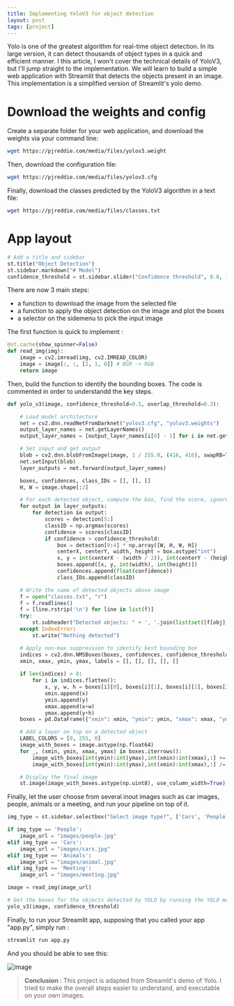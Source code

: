 ```yaml
---
title: Implementing YoloV3 for object detection
layout: post
tags: [project]
---
```


Yolo is one of the greatest algorithm for real-time object detection. In its large version, it can detect thousands of object types in a quick and efficient manner. I this article, I won't cover the technical details of YoloV3, but I'll jump straight to the implementation. We will learn to build a simple web application with Streamlit that detects the objects present in an image. This implementation is a simplified version of Streamlit's yolo demo.

<script type="text/javascript" async
    src="https://cdn.mathjax.org/mathjax/latest/MathJax.js?config=TeX-MML-AM_CHTML">
</script>

# Download the weights and config

Create a separate folder for your web application, and download the weights via your command line:

```bash
wget https://pjreddie.com/media/files/yolov3.weight
```

Then, download the configuration file:

```bash
wget https://pjreddie.com/media/files/yolov3.cfg
```

Finally, download the classes predicted by the YoloV3 algorithm in a text file:

```bash
wget https://pjreddie.com/media/files/classes.txt
```

# App layout

```python
# Add a title and sidebar
st.title("Object Detection")
st.sidebar.markdown("# Model")
confidence_threshold = st.sidebar.slider("Confidence threshold", 0.0, 1.0, 0.5, 0.01)
```

There are now 3 main steps:
- a function to download the image from the selected file
- a function to apply the object detection on the image and plot the boxes
- a selector on the sidemenu to pick the input image

The first function is quick to implement :

```python
@st.cache(show_spinner=False)
def read_img(img):
    image = cv2.imread(img, cv2.IMREAD_COLOR)
    image = image[:, :, [2, 1, 0]] # BGR -> RGB
    return image
```

Then, build the function to identify the bounding boxes. The code is commented in order to understandd the key steps.

```python
def yolo_v3(image, confidence_threshold=0.5, overlap_threshold=0.3):

	# Load model architecture
    net = cv2.dnn.readNetFromDarknet("yolov3.cfg", "yolov3.weights")
    output_layer_names = net.getLayerNames()
    output_layer_names = [output_layer_names[i[0] - 1] for i in net.getUnconnectedOutLayers()]

    # Set input and get output
    blob = cv2.dnn.blobFromImage(image, 1 / 255.0, (416, 416), swapRB=True, crop=False)
    net.setInput(blob)
    layer_outputs = net.forward(output_layer_names)

    boxes, confidences, class_IDs = [], [], []
    H, W = image.shape[:2]

    # For each detected object, compute the box, find the score, ignore if below
    for output in layer_outputs:
        for detection in output:
            scores = detection[5:]
            classID = np.argmax(scores)
            confidence = scores[classID]
            if confidence > confidence_threshold:
                box = detection[0:4] * np.array([W, H, W, H])
                centerX, centerY, width, height = box.astype("int")
                x, y = int(centerX - (width / 2)), int(centerY - (height / 2))
                boxes.append([x, y, int(width), int(height)])
                confidences.append(float(confidence))
                class_IDs.append(classID)

    # Write the name of detected objects above image
    f = open("classes.txt", "r")
    f = f.readlines()
    f = [line.rstrip('\n') for line in list(f)]
    try:
    	st.subheader("Detected objects: " + ', '.join(list(set([f[obj] for obj in class_IDs]))))
    except IndexError:
    	st.write("Nothing detected")

    # Apply non-max suppression to identify best bounding box
    indices = cv2.dnn.NMSBoxes(boxes, confidences, confidence_threshold, overlap_threshold)
    xmin, xmax, ymin, ymax, labels = [], [], [], [], []
    
    if len(indices) > 0:
        for i in indices.flatten():
            x, y, w, h = boxes[i][0], boxes[i][1], boxes[i][2], boxes[i][3]
            xmin.append(x)
            ymin.append(y)
            xmax.append(x+w)
            ymax.append(y+h)
    boxes = pd.DataFrame({"xmin": xmin, "ymin": ymin, "xmax": xmax, "ymax": ymax})

    # Add a layer on top on a detected object 
	LABEL_COLORS = [0, 255, 0]
	image_with_boxes = image.astype(np.float64)
	for _, (xmin, ymin, xmax, ymax) in boxes.iterrows():
		image_with_boxes[int(ymin):int(ymax),int(xmin):int(xmax),:] += LABEL_COLORS
		image_with_boxes[int(ymin):int(ymax),int(xmin):int(xmax),:] /= 2

	# Display the final image
	st.image(image_with_boxes.astype(np.uint8), use_column_width=True)
```

Finally, let the user choose from several inout images such as car images, people, animals or a meeting, and run your pipeline on top of it.

```python
img_type = st.sidebar.selectbox("Select image type?", ['Cars', 'People', 'Animals', "Meeting"])

if img_type == 'People':
    image_url = "images/people.jpg"
elif img_type == 'Cars':
    image_url = "images/cars.jpg"
elif img_type == 'Animals':
    image_url = "images/animal.jpg"
elif img_type == 'Meeting':
    image_url = "images/meeting.jpg"

image = read_img(image_url)

# Get the boxes for the objects detected by YOLO by running the YOLO model.
yolo_v3(image, confidence_threshold)
```

Finally, to run your Streamlit app, supposing that you called your app "app.py", simply run :

```bash
streamlit run app.py
```

And you should be able to see this:

![image](https://maelfabien.github.io/assets/images/screen_home.png)

> **Conclusion** : This project is adapted from Streamlit's demo of Yolo. I tried to make the overall steps easier to understand, and executable on your own images.